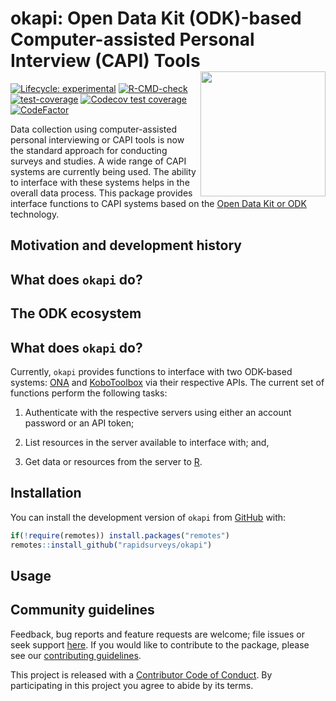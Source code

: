 
<!-- README.md is generated from README.Rmd. Please edit that file -->

# okapi: Open Data Kit (ODK)-based Computer-assisted Personal Interview (CAPI) Tools <img src="man/figures/logo.png" width="200" align="right" />

<!-- badges: start -->

[![Lifecycle:
experimental](https://img.shields.io/badge/lifecycle-experimental-orange.svg)](https://www.tidyverse.org/lifecycle/#experimental)
[![R-CMD-check](https://github.com/rapidsurveys/okapi/workflows/R-CMD-check/badge.svg)](https://github.com/rapidsurveys/okapi/actions)
[![test-coverage](https://github.com/rapidsurveys/okapi/workflows/test-coverage/badge.svg)](https://github.com/rapidsurveys/okapi/actions)
[![Codecov test
coverage](https://codecov.io/gh/rapidsurveys/okapi/branch/master/graph/badge.svg)](https://codecov.io/gh/rapidsurveys/okapi?branch=master)
[![CodeFactor](https://www.codefactor.io/repository/github/rapidsurveys/okapi/badge)](https://www.codefactor.io/repository/github/rapidsurveys/okapi)
<!-- badges: end -->

Data collection using computer-assisted personal interviewing or CAPI
tools is now the standard approach for conducting surveys and studies. A
wide range of CAPI systems are currently being used. The ability to
interface with these systems helps in the overall data process. This
package provides interface functions to CAPI systems based on the [Open
Data Kit or ODK](https://getodk.org) technology.

## Motivation and development history

## What does `okapi` do?

## The ODK ecosystem

## What does `okapi` do?

Currently, `okapi` provides functions to interface with two ODK-based
systems: [ONA](https://getodk.org) and
[KoboToolbox](https://kobotoolbox.org) via their respective APIs. The
current set of functions perform the following tasks:

1.  Authenticate with the respective servers using either an account
    password or an API token;

2.  List resources in the server available to interface with; and,

3.  Get data or resources from the server to
    [R](https://cran.r-project.org).

## Installation

<!---
You can install `okapi` from [CRAN](https://cran.r-project.org):


```r
install.packages("okapi")
```
--->

You can install the development version of `okapi` from
[GitHub](https://github.com/rapidsurveys/okapi) with:

``` r
if(!require(remotes)) install.packages("remotes")
remotes::install_github("rapidsurveys/okapi")
```

## Usage

## Community guidelines

Feedback, bug reports and feature requests are welcome; file issues or
seek support [here](https://github.com/rapidsurveys/okapi/issues). If
you would like to contribute to the package, please see our
[contributing
guidelines](https://rapidsurveys.io/okapi/CONTRIBUTING.html).

This project is released with a [Contributor Code of
Conduct](https://rapidsurveys.io/okapi/CODE_OF_CONDUCT.html). By
participating in this project you agree to abide by its terms.
